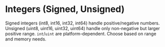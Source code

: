 # Integers (Signed, Unsigned)

Signed integers (int8, int16, int32, int64) handle positive/negative numbers. Unsigned (uint8, uint16, uint32, uint64) handle only non-negative but larger positive range. `int`/`uint` are platform-dependent. Choose based on range and memory needs.